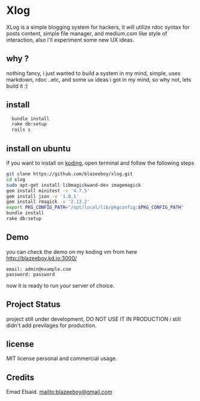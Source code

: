 # Xlog

XLog is a simple blogging system for hackers, it will utilize rdoc syntax for posts content, simple file manager, and medium.com like style of interaction, also i'll experiment some new UX ideas. 

## why ?

nothing fancy, i just wanted to build a system in my mind, simple, uses markdown, rdoc ..etc, and some ux ideas i got in my mind, so why not, lets build it :)

## install

```bash
  bundle install
  rake db:setup
  rails s
```
## install on ubuntu

if you want to install on [koding](http://www.koding.com), open terminal and follow the following steps

```bash
git clone https://github.com/blazeeboy/xlog.git
cd xlog
sudo apt-get install libmagickwand-dev imagemagick
gem install minitest -v '4.7.5'
gem install json -v '1.8.1'
gem install rmagick -v '2.13.2'
export PKG_CONFIG_PATH="/opt/local/lib/pkgconfig:$PKG_CONFIG_PATH"
bundle install
rake db:setup
```

## Demo

you can check the demo on my koding vm from here 
http://blazeeboy.kd.io:3000/

```
email: admin@example.com
password: password
```

now it is ready to run your server of choice.

## Project Status

project still under development, DO NOT USE IT IN PRODUCTION
i still didn't add previlages for production. 

## license

MIT license personal and commercial usage.

## Credits

Emad Elsaid. <mailto:blazeeboy@gmail.com>